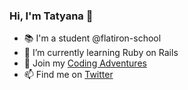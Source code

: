 ### Hi, I'm Tatyana 👋

<!--
**tcelovsky/tcelovsky** is a ✨ _special_ ✨ repository because its `README.md` (this file) appears on your GitHub profile.
-->

- :books: I'm a student @flatiron-school
- 🌱 I’m currently learning Ruby on Rails
- :pencil: Join my [Coding Adventures](http://coding-adventures.com/)
- 📫 Find me on [Twitter](https://twitter.com/TatyanaCelovsky)
